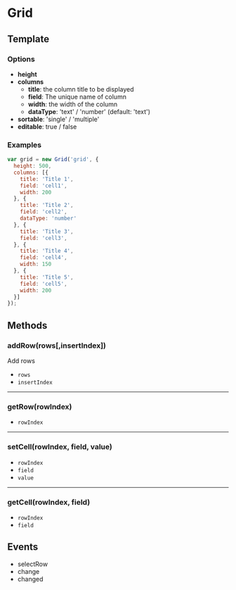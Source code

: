 # Grid

## Template

### Options
- **height**
- **columns**
  - **title**: the column title to be displayed
  - **field**: The unique name of column
  - **width**: the width of the column
  - **dataType**: 'text' / 'number' (default: 'text')
- **sortable**: 'single' / 'multiple'
- **editable**: true / false

### Examples
```js
var grid = new Grid('grid', {
  height: 500,
  columns: [{
    title: 'Title 1',
    field: 'cell1',
    width: 200
  }, {
    title: 'Title 2',
    field: 'cell2',
    dataType: 'number'
  }, {
    title: 'Title 3',
    field: 'cell3',
  }, {
    title: 'Title 4',
    field: 'cell4',
    width: 150
  }, {
    title: 'Title 5',
    field: 'cell5',
    width: 200
  }]
});
```



## Methods

### addRow(rows[,insertIndex])
Add rows
- `rows`
- `insertIndex`

***
### getRow(rowIndex)
- `rowIndex`

***
### setCell(rowIndex, field, value)
- `rowIndex`
- `field`
- `value`

***
### getCell(rowIndex, field)
- `rowIndex`
- `field`



## Events
- selectRow
- change
- changed
